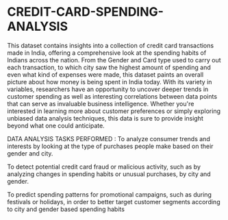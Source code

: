 # CREDIT-CARD-SPENDING-ANALYSIS
This dataset contains insights into a collection of credit card transactions made in India, offering a comprehensive look at the spending habits of Indians across the nation. From the Gender and Card type used to carry out each transaction, to which city saw the highest amount of spending and even what kind of expenses were made, this dataset paints an overall picture about how money is being spent in India today. With its variety in variables, researchers have an opportunity to uncover deeper trends in customer spending as well as interesting correlations between data points that can serve as invaluable business intelligence. Whether you're interested in learning more about customer preferences or simply exploring unbiased data analysis techniques, this data is sure to provide insight beyond what one could anticipate.

DATA ANALYSIS TASKS PERFORMED :
To analyze consumer trends and interests by looking at the type of purchases people make based on their gender and city.

To detect potential credit card fraud or malicious activity, such as by analyzing changes in spending habits or unusual purchases, by city and gender.

To predict spending patterns for promotional campaigns, such as during festivals or holidays, in order to better target customer segments according to city and gender based spending habits
